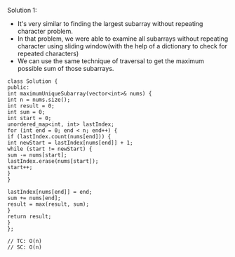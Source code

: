Solution 1:
​
- It's very similar to finding the largest subarray without repeating character problem.
- In that problem, we were able to examine all subarrays without repeating character using sliding window(with the help of a dictionary to check for repeated characters)
- We can use the same technique of traversal to get the maximum possible sum of those subarrays.
​
```
class Solution {
public:
int maximumUniqueSubarray(vector<int>& nums) {
int n = nums.size();
int result = 0;
int sum = 0;
int start = 0;
unordered_map<int, int> lastIndex;
for (int end = 0; end < n; end++) {
if (lastIndex.count(nums[end])) {
int newStart = lastIndex[nums[end]] + 1;
while (start != newStart) {
sum -= nums[start];
lastIndex.erase(nums[start]);
start++;
}
}
​
lastIndex[nums[end]] = end;
sum += nums[end];
result = max(result, sum);
}
return result;
}
};
​
// TC: O(n)
// SC: O(n)
```